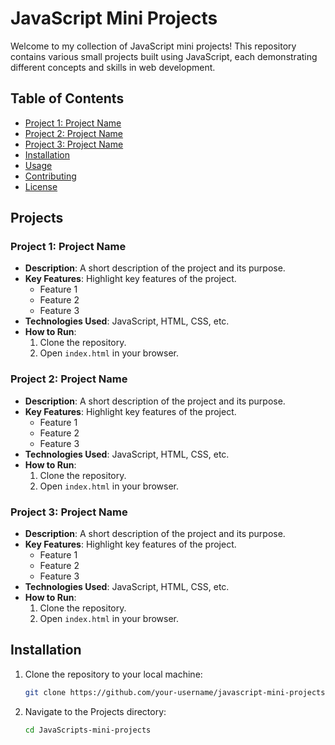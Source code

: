 # JavaScript Mini Projects

Welcome to my collection of JavaScript mini projects! This repository contains various small projects built using JavaScript, each demonstrating different concepts and skills in web development.

## Table of Contents

- [Project 1: Project Name](#project-1-project-name)
- [Project 2: Project Name](#project-2-project-name)
- [Project 3: Project Name](#project-3-project-name)
- [Installation](#installation)
- [Usage](#usage)
- [Contributing](#contributing)
- [License](#license)

## Projects

### Project 1: Project Name

- **Description**: A short description of the project and its purpose.
- **Key Features**: Highlight key features of the project.
  - Feature 1
  - Feature 2
  - Feature 3
- **Technologies Used**: JavaScript, HTML, CSS, etc.
- **How to Run**:
  1. Clone the repository.
  2. Open `index.html` in your browser.

### Project 2: Project Name

- **Description**: A short description of the project and its purpose.
- **Key Features**: Highlight key features of the project.
  - Feature 1
  - Feature 2
  - Feature 3
- **Technologies Used**: JavaScript, HTML, CSS, etc.
- **How to Run**:
  1. Clone the repository.
  2. Open `index.html` in your browser.

### Project 3: Project Name

- **Description**: A short description of the project and its purpose.
- **Key Features**: Highlight key features of the project.
  - Feature 1
  - Feature 2
  - Feature 3
- **Technologies Used**: JavaScript, HTML, CSS, etc.
- **How to Run**:
  1. Clone the repository.
  2. Open `index.html` in your browser.

## Installation

1. Clone the repository to your local machine:

   ```bash
   git clone https://github.com/your-username/javascript-mini-projects.git
   
2. Navigate to the Projects directory:

   ```bash
   cd JavaScripts-mini-projects
